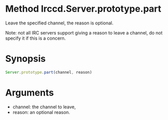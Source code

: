 # Method Irccd.Server.prototype.part

Leave the specified channel, the reason is optional.

Note: not all IRC servers support giving a reason to leave a channel, do not
      specify it if this is a concern.

# Synopsis

```javascript
Server.prototype.part(channel, reason)
```

# Arguments

- channel: the channel to leave,
- reason: an optional reason.
